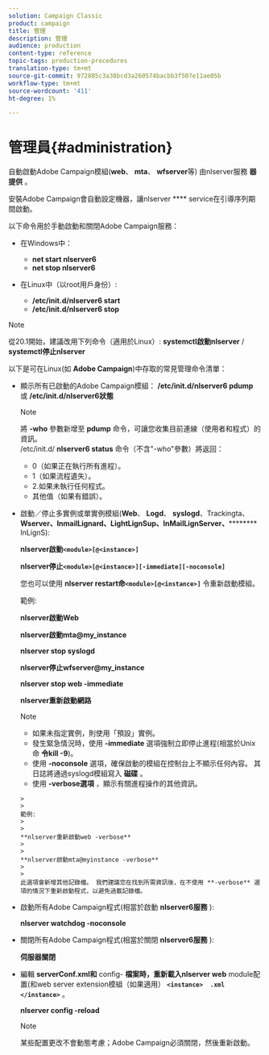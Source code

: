 ```yaml
---
solution: Campaign Classic
product: campaign
title: 管理
description: 管理
audience: production
content-type: reference
topic-tags: production-procedures
translation-type: tm+mt
source-git-commit: 972885c3a38bcd3a260574bacbb3f507e11ae05b
workflow-type: tm+mt
source-wordcount: '411'
ht-degree: 1%

---
```



# 管理員{#administration}

自動啟動Adobe Campaign模組(**web**、 **mta**、 **wfserver**&#x200B;等) 由nlserver服務 **器提供** 。

安裝Adobe Campaign會自動設定機器，讓nlserver **** service在引導序列期間啟動。

以下命令用於手動啟動和關閉Adobe Campaign服務：

* 在Windows中：

   * **net start nlserver6**
   * **net stop nlserver6**

* 在Linux中（以root用戶身份）:

   * **/etc/init.d/nlserver6 start**
   * **/etc/init.d/nlserver6 stop**

>[!NOTE]
>
>從20.1開始，建議改用下列命令（適用於Linux）: **systemctl啟動nlserver** / **systemctl停止nlserver**

以下是可在Linux(如 **Adobe Campaign**)中存取的常見管理命令清單：

* 顯示所有已啟動的Adobe Campaign模組： **/etc/init.d/nlserver6 pdump** 或 **/etc/init.d/nlserver6狀態**

   >[!NOTE]
   >
   >將 **-who** 參數新增至 **pdump** 命令，可讓您收集目前連線（使用者和程式）的資訊。\
   >/etc/init.d/ **nlserver6 status** 命令（不含&quot;-who&quot;參數）將返回：
   >
   >    * 0（如果正在執行所有進程）。
   >    * 1（如果流程遺失）。
   >    * 2.如果未執行任何程式。
   >    * 其他值（如果有錯誤）。


* 啟動／停止多實例或單實例模組(**Web**、 **Logd**、 **syslogd**、Trackingta、 **Wserver、InmailLignard、LightLignSup、InMailLignServer、********** InLignS):

   **nlserver啟動`<module>[@<instance>]`**

   **nlserver停止`<module>[@<instance>][-immediate][-noconsole]`**

   您也可以使用 **nlserver restart命`<module>[@<instance>]`** 令重新啟動模組。

   範例:

   **nlserver啟動Web**

   **nlserver啟動mta@my_instance**

   **nlserver stop syslogd**

   **nlserver停止wfserver@my_instance**

   **nlserver stop web -immediate**

   **nlserver重新啟動網路**

   >[!NOTE]
   > 
   >    * 如果未指定實例，則使用「預設」實例。
   >    * 發生緊急情況時，使用 **-immediate** 選項強制立即停止進程(相當於Unix命 **令kill -9**)。
   >    * 使用 **-noconsole** 選項，確保啟動的模組在控制台上不顯示任何內容。 其日誌將通過syslogd模組寫入 **磁碟** 。
   >    * 使用 **-verbose選項** ，顯示有關進程操作的其他資訊。

      >    
      >      
      範例:
      >    
      >      
      **nlserver重新啟動web -verbose**
      >    
      >      
      **nlserver啟動mta@myinstance -verbose**
      >    
      >      
      此選項會新增其他記錄檔。 我們建議您在找到所需資訊後，在不使用 **-verbose** 選項的情況下重新啟動程式，以避免過載記錄檔。


* 啟動所有Adobe Campaign程式(相當於啟動 **nlserver6服務** ):

   **nlserver watchdog -noconsole**

* 關閉所有Adobe Campaign程式(相當於關閉 **nlserver6服務** ):

   **伺服器關閉**

* 編輯 **serverConf.xml和** config- **檔案時，重新載入nlserver web** module配置(和web server extension模組（如果適用） **`<instance>  .xml </instance>`** 。

   **nlserver config -reload**

   >[!NOTE]
   >
   >某些配置更改不會動態考慮；Adobe Campaign必須關閉，然後重新啟動。

